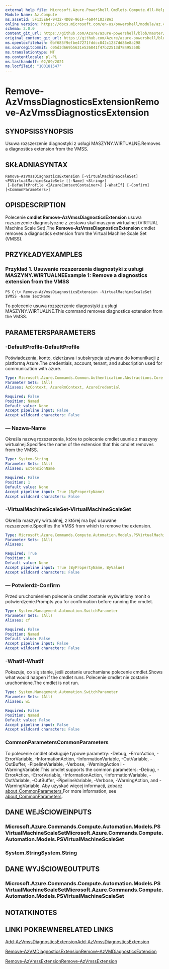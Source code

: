 ```yaml
---
external help file: Microsoft.Azure.PowerShell.Cmdlets.Compute.dll-Help.xml
Module Name: Az.Compute
ms.assetid: 5F135E64-9432-4D08-961F-4604410378A3
online version: https://docs.microsoft.com/en-us/powershell/module/az.compute/remove-azvmssdiagnosticsextension
schema: 2.0.0
content_git_url: https://github.com/Azure/azure-powershell/blob/master/src/Compute/Compute/help/Remove-AzVmssDiagnosticsExtension.md
original_content_git_url: https://github.com/Azure/azure-powershell/blob/master/src/Compute/Compute/help/Remove-AzVmssDiagnosticsExtension.md
ms.openlocfilehash: 0bf685f9efbe47271fddcc842c1237dd86e8a298
ms.sourcegitcommit: c05d3d669b5631e526841f47b22513d78495350b
ms.translationtype: MT
ms.contentlocale: pl-PL
ms.lasthandoff: 02/09/2021
ms.locfileid: "100181547"
---
```

# <span data-ttu-id="9c8c4-101">Remove-AzVmssDiagnosticsExtension</span><span class="sxs-lookup"><span data-stu-id="9c8c4-101">Remove-AzVmssDiagnosticsExtension</span></span>

## <span data-ttu-id="9c8c4-102">SYNOPSIS</span><span class="sxs-lookup"><span data-stu-id="9c8c4-102">SYNOPSIS</span></span>
<span data-ttu-id="9c8c4-103">Usuwa rozszerzenie diagnostyki z usługi MASZYNY.WIRTUALNE.</span><span class="sxs-lookup"><span data-stu-id="9c8c4-103">Removes a diagnostics extension from the VMSS.</span></span>

## <span data-ttu-id="9c8c4-104">SKŁADNIA</span><span class="sxs-lookup"><span data-stu-id="9c8c4-104">SYNTAX</span></span>

```
Remove-AzVmssDiagnosticsExtension [-VirtualMachineScaleSet] <PSVirtualMachineScaleSet> [[-Name] <String>]
 [-DefaultProfile <IAzureContextContainer>] [-WhatIf] [-Confirm] [<CommonParameters>]
```

## <span data-ttu-id="9c8c4-105">OPIS</span><span class="sxs-lookup"><span data-stu-id="9c8c4-105">DESCRIPTION</span></span>
<span data-ttu-id="9c8c4-106">Polecenie **cmdlet Remove-AzVmssDiagnosticsExtension** usuwa rozszerzenie diagnostyczne z zestawu skal maszyny wirtualnej (VIRTUAL Machine Scale Set).</span><span class="sxs-lookup"><span data-stu-id="9c8c4-106">The **Remove-AzVmssDiagnosticsExtension** cmdlet removes a diagnostics extension from the Virtual Machine Scale Set (VMSS).</span></span>

## <span data-ttu-id="9c8c4-107">PRZYKŁADY</span><span class="sxs-lookup"><span data-stu-id="9c8c4-107">EXAMPLES</span></span>

### <span data-ttu-id="9c8c4-108">Przykład 1. Usuwanie rozszerzenia diagnostyki z usługi MASZYNY.WIRTUALNE</span><span class="sxs-lookup"><span data-stu-id="9c8c4-108">Example 1: Remove a diagnostics extension from the VMSS</span></span>
```
PS C:\> Remove-AzVmssDiagnosticsExtension -VirtualMachineScaleSet $VMSS -Name $extName
```

<span data-ttu-id="9c8c4-109">To polecenie usuwa rozszerzenie diagnostyki z usługi MASZYNY.WIRTUALNE.</span><span class="sxs-lookup"><span data-stu-id="9c8c4-109">This command removes diagnostics extension from the VMSS.</span></span>

## <span data-ttu-id="9c8c4-110">PARAMETERS</span><span class="sxs-lookup"><span data-stu-id="9c8c4-110">PARAMETERS</span></span>

### <span data-ttu-id="9c8c4-111">-DefaultProfile</span><span class="sxs-lookup"><span data-stu-id="9c8c4-111">-DefaultProfile</span></span>
<span data-ttu-id="9c8c4-112">Poświadczenia, konto, dzierżawa i subskrypcja używane do komunikacji z platformą Azure.</span><span class="sxs-lookup"><span data-stu-id="9c8c4-112">The credentials, account, tenant, and subscription used for communication with azure.</span></span>

```yaml
Type: Microsoft.Azure.Commands.Common.Authentication.Abstractions.Core.IAzureContextContainer
Parameter Sets: (All)
Aliases: AzContext, AzureRmContext, AzureCredential

Required: False
Position: Named
Default value: None
Accept pipeline input: False
Accept wildcard characters: False
```

### <span data-ttu-id="9c8c4-113">— Nazwa</span><span class="sxs-lookup"><span data-stu-id="9c8c4-113">-Name</span></span>
<span data-ttu-id="9c8c4-114">Określa nazwę rozszerzenia, które to polecenie cmdlet usunie z maszyny wirtualnej.</span><span class="sxs-lookup"><span data-stu-id="9c8c4-114">Specifies the name of the extension that this cmdlet removes from the VMSS.</span></span>

```yaml
Type: System.String
Parameter Sets: (All)
Aliases: ExtensionName

Required: False
Position: 1
Default value: None
Accept pipeline input: True (ByPropertyName)
Accept wildcard characters: False
```

### <span data-ttu-id="9c8c4-115">-VirtualMachineScaleSet</span><span class="sxs-lookup"><span data-stu-id="9c8c4-115">-VirtualMachineScaleSet</span></span>
<span data-ttu-id="9c8c4-116">Określa maszyny wirtualnej, z której ma być usuwane rozszerzenie.</span><span class="sxs-lookup"><span data-stu-id="9c8c4-116">Specifies the VMSS from which to remove the extension.</span></span>

```yaml
Type: Microsoft.Azure.Commands.Compute.Automation.Models.PSVirtualMachineScaleSet
Parameter Sets: (All)
Aliases:

Required: True
Position: 0
Default value: None
Accept pipeline input: True (ByPropertyName, ByValue)
Accept wildcard characters: False
```

### <span data-ttu-id="9c8c4-117">— Potwierdź</span><span class="sxs-lookup"><span data-stu-id="9c8c4-117">-Confirm</span></span>
<span data-ttu-id="9c8c4-118">Przed uruchomieniem polecenia cmdlet zostanie wyświetlony monit o potwierdzenie.</span><span class="sxs-lookup"><span data-stu-id="9c8c4-118">Prompts you for confirmation before running the cmdlet.</span></span>

```yaml
Type: System.Management.Automation.SwitchParameter
Parameter Sets: (All)
Aliases: cf

Required: False
Position: Named
Default value: False
Accept pipeline input: False
Accept wildcard characters: False
```

### <span data-ttu-id="9c8c4-119">-WhatIf</span><span class="sxs-lookup"><span data-stu-id="9c8c4-119">-WhatIf</span></span>
<span data-ttu-id="9c8c4-120">Pokazuje, co się stanie, jeśli zostanie uruchamiane polecenie cmdlet.</span><span class="sxs-lookup"><span data-stu-id="9c8c4-120">Shows what would happen if the cmdlet runs.</span></span>
<span data-ttu-id="9c8c4-121">Polecenie cmdlet nie zostanie uruchomione.</span><span class="sxs-lookup"><span data-stu-id="9c8c4-121">The cmdlet is not run.</span></span>

```yaml
Type: System.Management.Automation.SwitchParameter
Parameter Sets: (All)
Aliases: wi

Required: False
Position: Named
Default value: False
Accept pipeline input: False
Accept wildcard characters: False
```

### <span data-ttu-id="9c8c4-122">CommonParameters</span><span class="sxs-lookup"><span data-stu-id="9c8c4-122">CommonParameters</span></span>
<span data-ttu-id="9c8c4-123">To polecenie cmdlet obsługuje typowe parametry: -Debug, -ErrorAction, -ErrorVariable, -InformationAction, -InformationVariable, -OutVariable, -OutBuffer, -PipelineVariable, -Verbose, -WarningAction i -WarningVariable.</span><span class="sxs-lookup"><span data-stu-id="9c8c4-123">This cmdlet supports the common parameters: -Debug, -ErrorAction, -ErrorVariable, -InformationAction, -InformationVariable, -OutVariable, -OutBuffer, -PipelineVariable, -Verbose, -WarningAction, and -WarningVariable.</span></span> <span data-ttu-id="9c8c4-124">Aby uzyskać więcej informacji, zobacz [about_CommonParameters.](http://go.microsoft.com/fwlink/?LinkID=113216)</span><span class="sxs-lookup"><span data-stu-id="9c8c4-124">For more information, see [about_CommonParameters](http://go.microsoft.com/fwlink/?LinkID=113216).</span></span>

## <span data-ttu-id="9c8c4-125">DANE WEJŚCIOWE</span><span class="sxs-lookup"><span data-stu-id="9c8c4-125">INPUTS</span></span>

### <span data-ttu-id="9c8c4-126">Microsoft.Azure.Commands.Compute.Automation.Models.PSVirtualMachineScaleSet</span><span class="sxs-lookup"><span data-stu-id="9c8c4-126">Microsoft.Azure.Commands.Compute.Automation.Models.PSVirtualMachineScaleSet</span></span>

### <span data-ttu-id="9c8c4-127">System.String</span><span class="sxs-lookup"><span data-stu-id="9c8c4-127">System.String</span></span>

## <span data-ttu-id="9c8c4-128">DANE WYJŚCIOWE</span><span class="sxs-lookup"><span data-stu-id="9c8c4-128">OUTPUTS</span></span>

### <span data-ttu-id="9c8c4-129">Microsoft.Azure.Commands.Compute.Automation.Models.PSVirtualMachineScaleSet</span><span class="sxs-lookup"><span data-stu-id="9c8c4-129">Microsoft.Azure.Commands.Compute.Automation.Models.PSVirtualMachineScaleSet</span></span>

## <span data-ttu-id="9c8c4-130">NOTATKI</span><span class="sxs-lookup"><span data-stu-id="9c8c4-130">NOTES</span></span>

## <span data-ttu-id="9c8c4-131">LINKI POKREWNE</span><span class="sxs-lookup"><span data-stu-id="9c8c4-131">RELATED LINKS</span></span>

[<span data-ttu-id="9c8c4-132">Add-AzVmssDiagnosticsExtension</span><span class="sxs-lookup"><span data-stu-id="9c8c4-132">Add-AzVmssDiagnosticsExtension</span></span>](./Add-AzVmssDiagnosticsExtension.md)

[<span data-ttu-id="9c8c4-133">Remove-AzVMDiagnosticsExtension</span><span class="sxs-lookup"><span data-stu-id="9c8c4-133">Remove-AzVMDiagnosticsExtension</span></span>](./Remove-AzVMDiagnosticsExtension.md)

[<span data-ttu-id="9c8c4-134">Remove-AzVmssExtension</span><span class="sxs-lookup"><span data-stu-id="9c8c4-134">Remove-AzVmssExtension</span></span>](./Remove-AzVmssExtension.md)


